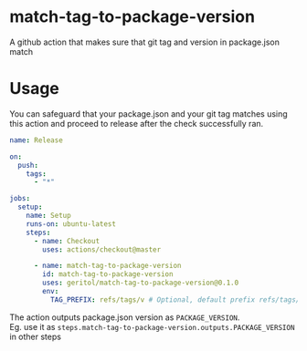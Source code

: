 # match-tag-to-package-version

A github action that makes sure that git tag and version in package.json match

# Usage

You can safeguard that your package.json and your git tag matches using this action and proceed to release after the check successfully ran.

```yaml
name: Release

on:
  push:
    tags:
      - "*"

jobs:
  setup:
    name: Setup
    runs-on: ubuntu-latest
    steps:
      - name: Checkout
        uses: actions/checkout@master

      - name: match-tag-to-package-version
        id: match-tag-to-package-version
        uses: geritol/match-tag-to-package-version@0.1.0
        env:
          TAG_PREFIX: refs/tags/v # Optional, default prefix refs/tags/
```

The action outputs package.json version as `PACKAGE_VERSION`.  
Eg. use it as `steps.match-tag-to-package-version.outputs.PACKAGE_VERSION` in other steps
